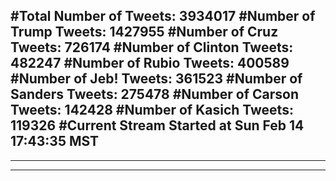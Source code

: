 #Total Number of Tweets: 3934017 
#Number of Trump Tweets: 1427955
#Number of Cruz Tweets: 726174
#Number of Clinton Tweets: 482247
#Number of Rubio Tweets: 400589
#Number of Jeb! Tweets: 361523
#Number of Sanders Tweets: 275478
#Number of Carson Tweets: 142428
#Number of Kasich Tweets: 119326
#Current Stream Started at Sun Feb 14 17:43:35 MST
---
---
---
